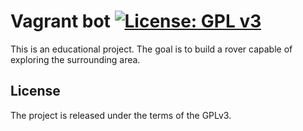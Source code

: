 # Vagrant bot [![License: GPL v3](https://img.shields.io/badge/license-GPL%20v3.0-brightgreen.svg)](https://www.gnu.org/licenses/gpl-3.0)

This is an educational project. The goal is to build a rover capable of exploring the surrounding area.

## License

The project is released under the terms of the GPLv3.